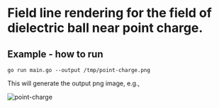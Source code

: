 # Field line rendering for the field of dielectric ball near point charge.
## Example - how to run
```
go run main.go --output /tmp/point-charge.png
```

This will generate the output png image, e.g.,

![point-charge](https://github.com/euphoricrhino/jackson-em-notes/assets/107862003/784a51e7-0ab9-4bae-9a3b-4d116c0a5192)
